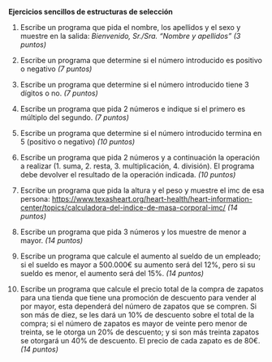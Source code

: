 **Ejercicios sencillos de estructuras de selección**

1. Escribe un programa que pida el nombre, los apellidos y el sexo y muestre en la salida: *Bienvenido, Sr./Sra. “Nombre y apellidos”
   (3 puntos)*


2. Escribe un programa que determine si el número introducido es positivo o negativo
   *(7 puntos)*


3. Escribe un programa que determine si el número introducido tiene 3 dígitos o no. *(7 puntos)*


4. Escribe un programa que pida 2 números e indique si el primero es múltiplo del segundo.
   *(7 puntos)*


5. Escribe un programa que determine si el número introducido termina en 5 (positivo o negativo)
   *(10 puntos)*


6. Escribe un programa que pida 2 números y a continuación la operación a realizar (1. suma, 2. resta, 3. multiplicación, 4. división). El programa debe devolver el resultado de la operación indicada.
   *(10 puntos)*


7. Escribe un programa que pida la altura y el peso y muestre el imc de esa persona:
   <https://www.texasheart.org/heart-health/heart-information-center/topics/calculadora-del-indice-de-masa-corporal-imc/>
   *(14 puntos)*


8. Escribe un programa que pida 3 números y los muestre de menor a mayor.
   *(14 puntos)*


9. Escribe un programa que calcule el aumento al sueldo de un empleado; si el sueldo es mayor a 500.000€ su aumento será del 12%, pero si su sueldo es menor, el aumento será del 15%.
   *(14 puntos)*


10. Escribe un programa que calcule el precio total de la compra de zapatos para una tienda que tiene una promoción de descuento para vender al por mayor, esta dependerá del número de zapatos que se compren. Si son más de diez, se les dará un 10% de descuento sobre el total de la compra; si el número de zapatos es mayor de veinte pero menor de treinta, se le otorga un 20% de descuento; y si son más treinta zapatos se otorgará un 40% de descuento. El precio de cada zapato es de 80€.
   *(14 puntos)*

